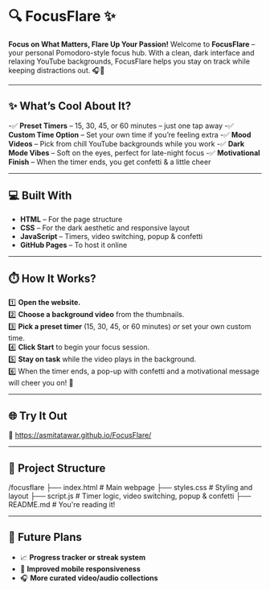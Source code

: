 # 🔍 FocusFlare ✨
**Focus on What Matters, Flare Up Your Passion!**
Welcome to **FocusFlare** – your personal Pomodoro-style focus hub. With a clean, dark interface and relaxing YouTube backgrounds, FocusFlare helps you stay on track while keeping distractions out. 🎧🌙

---

## ✨ What’s Cool About It?
-✅ **Preset Timers** – 15, 30, 45, or 60 minutes – just one tap away
-✅ **Custom Time Option** – Set your own time if you’re feeling extra
-✅ **Mood Videos** – Pick from chill YouTube backgrounds while you work
-✅ **Dark Mode Vibes** – Soft on the eyes, perfect for late-night focus
-✅ **Motivational Finish** – When the timer ends, you get confetti & a little cheer

---

## 💻 Built With
- **HTML** – For the page structure
- **CSS** – For the dark aesthetic and responsive layout
- **JavaScript** – Timers, video switching, popup & confetti
- **GitHub Pages** – To host it online

---

## ⏱️ How It Works?  
1️⃣ **Open the website.**  
2️⃣ **Choose a background video** from the thumbnails.  
3️⃣ **Pick a preset timer** (15, 30, 45, or 60 minutes) *or* set your own custom time.  
4️⃣ **Click Start** to begin your focus session.  
5️⃣ **Stay on task** while the video plays in the background.  
6️⃣ When the timer ends, a pop-up with confetti and a motivational message will cheer you on! 🎉


---

## 🌐 Try It Out
🔗 https://asmitatawar.github.io/FocusFlare/

---

## 📁 Project Structure
/focusflare
├── index.html # Main webpage
├── styles.css # Styling and layout
├── script.js # Timer logic, video switching, popup & confetti
├── README.md # You're reading it!

---

## 🚀 Future Plans  
- 📈 **Progress tracker or streak system**
- 📱 **Improved mobile responsiveness**
- 🎧 **More curated video/audio collections**
